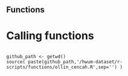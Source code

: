 Functions
---



# Calling functions 

```

github_path <- getwd()
source( paste(github_path,'/hwum-dataset/r-scripts/functions/ollin_cencah.R',sep='') )

```


